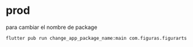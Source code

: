 # prod

para cambiar el nombre de package

```bash
flutter pub run change_app_package_name:main com.figuras.figurarts
